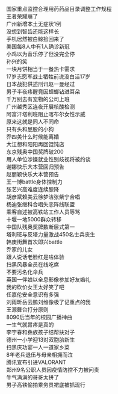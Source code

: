 国家重点监控合理用药药品目录调整工作规程  
王者荣耀崩了  
广州新增本土无症状1例  
没想到智齿还能这样长  
手机居然被白鲸捡回来了  
美国每8人中有1人确诊新冠  
小鸡以为音乐停了但没完全停  
孙兴的笑  
一块月饼相当于一餐热卡需求  
17岁志愿军战士牺牲前说没白活17岁  
日本战犯供述刑讯赵一曼经过  
男子半夜疼醒竟因蟑螂钻进耳朵  
千万别去有宠物的公司上班  
广州越秀区连夜开展核酸检测  
阿富汗塔利班阻止喀布尔女性示威  
原来这就是同人不同命  
只有头和屁股的小狗  
乔四美什么时候能离婚  
大江想和阳阳再回馄饨店  
东京残奥中国奖牌破200  
用人单位涉嫌就业性别歧视将被约谈  
谢娜快乐大本营回归预告  
赵丽颖快乐大本营预告  
王一博battle身体控制力  
张艺兴高难度连续膝降  
胡彦斌赖美云徐梦洁张紫宁合唱  
杨迪张继科合唱失恋阵线联盟  
乘客自述被高铁站工作人员辱骂  
十堰一地5000群众转移  
中国队残奥奖牌数断层式第一  
塔利班与反塔力量激战450名士兵丧生  
韩庚街舞首次即兴battle  
乔家的儿女  
跟人说话老脸红是啥体验  
扫黑风暴全员在线吃席  
不要污名化伞兵  
英国一伴娘以全息影像参加好友婚礼  
我的砍价女王太好笑了吧  
任嘉伦安全意识有多强  
刘雨昕岳云鹏刘维像极了记重点的我  
王源舞台打分原则  
8090后当年的校园广播神曲  
一生气就胃疼是真的  
李宇春和彝族孩子结帮扶对子  
德州一小学迎13对双胞胎新生  
扫黑庆功宴一人一道家乡菜  
8年老兵退伍与母亲相拥而泣  
腾讯宣布引进VALORANT  
郑州9名公职人员因疫情防控不力被问责  
牛气满满的哥哥太拼了  
男子高铁偷拍乘务员裙底被抓现行  
